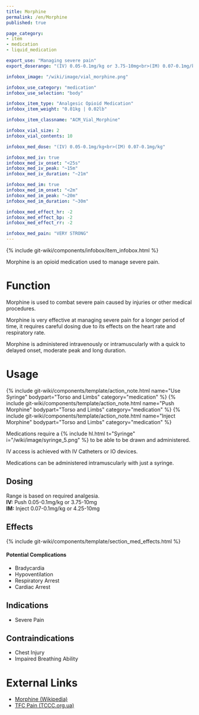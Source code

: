 ```yaml
---
title: Morphine
permalink: /en/Morphine
published: true

page_category:
- item
- medication
- liquid_medication

export_use: "Managing severe pain"
export_doserange: "(IV) 0.05-0.1mg/kg or 3.75-10mg<br>(IM) 0.07-0.1mg/kg or 4.25-10mg"

infobox_image: "/wiki/image/vial_morphine.png"

infobox_use_category: "medication"
infobox_use_selection: "body"

infobox_item_type: "Analgesic Opioid Medication"
infobox_item_weight: "0.01kg | 0.02lb"

infobox_item_classname: "ACM_Vial_Morphine"

infobox_vial_size: 2
infobox_vial_contents: 10

infobox_med_dose: "(IV) 0.05-0.1mg/kg<br>(IM) 0.07-0.1mg/kg"

infobox_med_iv: true
infobox_med_iv_onset: "<25s"
infobox_med_iv_peak: "~15m"
infobox_med_iv_duration: "~21m"

infobox_med_im: true
infobox_med_im_onset: "<2m"
infobox_med_im_peak: "~20m"
infobox_med_im_duration: "~30m"

infobox_med_effect_hr: -2
infobox_med_effect_bp: -2
infobox_med_effect_rr: -2

infobox_med_pain: "VERY STRONG"
---
```


{% include git-wiki/components/infobox/item_infobox.html %}

Morphine is an opioid medication used to manage severe pain.

# Function
Morphine is used to combat severe pain caused by injuries or other medical procedures.

Morphine is very effective at managing severe pain for a longer period of time, it requires careful dosing due to its effects on the heart rate and respiratory rate.

Morphine is administered intravenously or intramuscularly with a quick to delayed onset, moderate peak and long duration.

# Usage
{% include git-wiki/components/template/action_note.html name="Use Syringe" bodypart="Torso and Limbs" category="medication" %}
{% include git-wiki/components/template/action_note.html name="Push Morphine" bodypart="Torso and Limbs" category="medication" %}
{% include git-wiki/components/template/action_note.html name="Inject Morphine" bodypart="Torso and Limbs" category="medication" %}

Medications require a {% include hl.html t="Syringe" i="/wiki/image/syringe_5.png" %} to be able to be drawn and administered.

IV access is achieved with IV Catheters or IO devices.

Medications can be administered intramuscularly with just a syringe.

## Dosing
Range is based on required analgesia.<br>
**IV:** Push 0.05-0.1mg/kg or 3.75-10mg<br>
**IM:** Inject 0.07-0.1mg/kg or 4.25-10mg

## Effects
{% include git-wiki/components/template/section_med_effects.html %}

#### Potential Complications
- Bradycardia
- Hypoventilation
- Respiratory Arrest
- Cardiac Arrest

## Indications
- Severe Pain

## Contraindications
- Chest Injury
- Impaired Breathing Ability

# External Links
- [Morphine (Wikipedia)](https://en.wikipedia.org/wiki/Morphine)
- [TFC Pain (TCCC.org.ua)](https://tccc.org.ua/en/guide/tfc-pain)